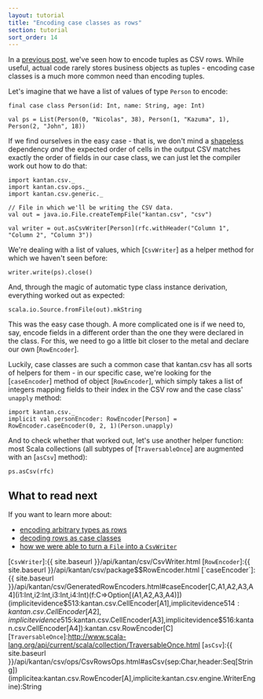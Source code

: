 ```yaml
---
layout: tutorial
title: "Encoding case classes as rows"
section: tutorial
sort_order: 14
---
```

In a [previous post](tuples_as_rows.html), we've seen how to encode tuples as CSV rows. While useful, actual code
rarely stores business objects as tuples - encoding case classes is a much more common need than encoding tuples.

Let's imagine that we have a list of values of type `Person` to encode:

```tut:silent
final case class Person(id: Int, name: String, age: Int)

val ps = List(Person(0, "Nicolas", 38), Person(1, "Kazuma", 1), Person(2, "John", 18))
```

If we find ourselves in the easy case - that is, we don't mind a [shapeless] dependency *and* the expected order of
cells in the output CSV matches exactly the order of fields in our case class, we can just let the compiler work out
how to do that:

```tut:silent
import kantan.csv._
import kantan.csv.ops._
import kantan.csv.generic._

// File in which we'll be writing the CSV data.
val out = java.io.File.createTempFile("kantan.csv", "csv")

val writer = out.asCsvWriter[Person](rfc.withHeader("Column 1", "Column 2", "Column 3"))
```

We're dealing with a list of values, which [`CsvWriter`] as a helper method for which we haven't seen before:

```tut:silent
writer.write(ps).close()
```

And, through the magic of automatic type class instance derivation, everything worked out as expected:

```tut
scala.io.Source.fromFile(out).mkString
```

This was the easy case though. A more complicated one is if we need to, say, encode fields in a different order than
the one they were declared in the class. For this, we need to go a little bit closer to the metal and declare our own
[`RowEncoder`].

Luckily, case classes are such a common case that kantan.csv has all sorts of helpers for them - in our specific case,
we're looking for the [`caseEncoder`] method of object [`RowEncoder`], which simply takes a list of integers mapping
fields to their index in the CSV row and the case class' `unapply` method:

```tut:silent
import kantan.csv._
implicit val personEncoder: RowEncoder[Person] = RowEncoder.caseEncoder(0, 2, 1)(Person.unapply)
```

And to check whether that worked out, let's use another helper function: most Scala collections (all subtypes of
[`TraversableOnce`] are augmented with an [`asCsv`] method):

```tut
ps.asCsv(rfc)
```

## What to read next

If you want to learn more about:

* [encoding arbitrary types as rows](arbitrary_types_as_rows.html)
* [decoding rows as case classes](rows_as_case_classes.html)
* [how we were able to turn a `File` into a `CsvWriter`](csv_sinks.html)

[shapeless]:https://github.com/milessabin/shapeless
[`CsvWriter`]:{{ site.baseurl }}/api/kantan/csv/CsvWriter.html
[`RowEncoder`]:{{ site.baseurl }}/api/kantan/csv/package$$RowEncoder.html
[`caseEncoder`]:{{ site.baseurl }}/api/kantan/csv/GeneratedRowEncoders.html#caseEncoder[C,A1,A2,A3,A4](i1:Int,i2:Int,i3:Int,i4:Int)(f:C=>Option[(A1,A2,A3,A4)])(implicitevidence$513:kantan.csv.CellEncoder[A1],implicitevidence$514:kantan.csv.CellEncoder[A2],implicitevidence$515:kantan.csv.CellEncoder[A3],implicitevidence$516:kantan.csv.CellEncoder[A4]):kantan.csv.RowEncoder[C]
[`TraversableOnce`]:http://www.scala-lang.org/api/current/scala/collection/TraversableOnce.html
[`asCsv`]:{{ site.baseurl }}/api/kantan/csv/ops/CsvRowsOps.html#asCsv(sep:Char,header:Seq[String])(implicitea:kantan.csv.RowEncoder[A],implicite:kantan.csv.engine.WriterEngine):String
